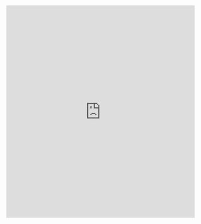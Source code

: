 <p><iframe allowfullscreen width="100%" height="569" class="google-slides-iframe" frameborder="0" scrolling="no" src="https://docs.google.com/presentation/d/e/2PACX-1vReX8rwX46EBEdB7uwC-PVtOaJGUoLolRMOi4uFeXA__YDat8JDTsNWdJlCvkliLfAARzIzXh_MZghv/embed?start=false&amp;loop=false&amp;delayms=3000"></iframe></p>